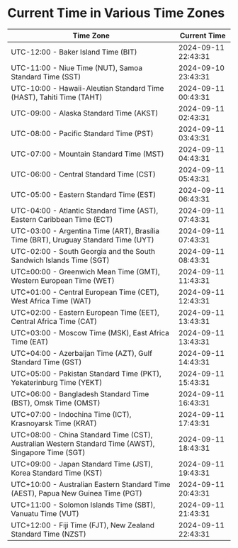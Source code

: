 # Current Time in Various Time Zones

| Time Zone | Current Time |
|-----------|--------------|
| UTC-12:00 - Baker Island Time (BIT) | 2024-09-11 22:43:31 |
| UTC-11:00 - Niue Time (NUT), Samoa Standard Time (SST) | 2024-09-10 23:43:31 |
| UTC-10:00 - Hawaii-Aleutian Standard Time (HAST), Tahiti Time (TAHT) | 2024-09-11 00:43:31 |
| UTC-09:00 - Alaska Standard Time (AKST) | 2024-09-11 02:43:31 |
| UTC-08:00 - Pacific Standard Time (PST) | 2024-09-11 03:43:31 |
| UTC-07:00 - Mountain Standard Time (MST) | 2024-09-11 04:43:31 |
| UTC-06:00 - Central Standard Time (CST) | 2024-09-11 05:43:31 |
| UTC-05:00 - Eastern Standard Time (EST) | 2024-09-11 06:43:31 |
| UTC-04:00 - Atlantic Standard Time (AST), Eastern Caribbean Time (ECT) | 2024-09-11 07:43:31 |
| UTC-03:00 - Argentina Time (ART), Brasília Time (BRT), Uruguay Standard Time (UYT) | 2024-09-11 07:43:31 |
| UTC-02:00 - South Georgia and the South Sandwich Islands Time (SGT) | 2024-09-11 08:43:31 |
| UTC±00:00 - Greenwich Mean Time (GMT), Western European Time (WET) | 2024-09-11 11:43:31 |
| UTC+01:00 - Central European Time (CET), West Africa Time (WAT) | 2024-09-11 12:43:31 |
| UTC+02:00 - Eastern European Time (EET), Central Africa Time (CAT) | 2024-09-11 13:43:31 |
| UTC+03:00 - Moscow Time (MSK), East Africa Time (EAT) | 2024-09-11 13:43:31 |
| UTC+04:00 - Azerbaijan Time (AZT), Gulf Standard Time (GST) | 2024-09-11 14:43:31 |
| UTC+05:00 - Pakistan Standard Time (PKT), Yekaterinburg Time (YEKT) | 2024-09-11 15:43:31 |
| UTC+06:00 - Bangladesh Standard Time (BST), Omsk Time (OMST) | 2024-09-11 16:43:31 |
| UTC+07:00 - Indochina Time (ICT), Krasnoyarsk Time (KRAT) | 2024-09-11 17:43:31 |
| UTC+08:00 - China Standard Time (CST), Australian Western Standard Time (AWST), Singapore Time (SGT) | 2024-09-11 18:43:31 |
| UTC+09:00 - Japan Standard Time (JST), Korea Standard Time (KST) | 2024-09-11 19:43:31 |
| UTC+10:00 - Australian Eastern Standard Time (AEST), Papua New Guinea Time (PGT) | 2024-09-11 20:43:31 |
| UTC+11:00 - Solomon Islands Time (SBT), Vanuatu Time (VUT) | 2024-09-11 21:43:31 |
| UTC+12:00 - Fiji Time (FJT), New Zealand Standard Time (NZST) | 2024-09-11 22:43:31 |
